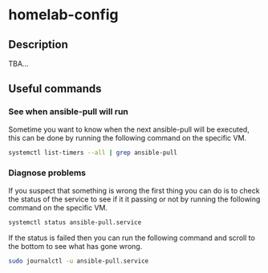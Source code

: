# homelab-config

## Description

TBA...

## Useful commands

### See when ansible-pull will run

Sometime you want to know when the next ansible-pull will be executed, this can
be done by running the following command on the specific VM.

```bash
systemctl list-timers --all | grep ansible-pull
```

### Diagnose problems

If you suspect that something is wrong the first thing you can do is to check
the status of the service to see if it it passing or not by running the
following command on the specific VM.

```bash
systemctl status ansible-pull.service
```

If the status is failed then you can run the following command and scroll to
the bottom to see what has gone wrong.

```bash
sudo journalctl -u ansible-pull.service
```

